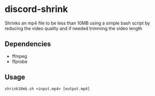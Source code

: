 # discord-shrink
Shrinks an mp4 file to be less than 10MB using a simple bash script by reducing the video quality and if needed trimming the video length
## Dependencies
- ffmpeg
- ffprobe
## Usage
``shrink10mb.sh <input.mp4> [output.mp4]``
